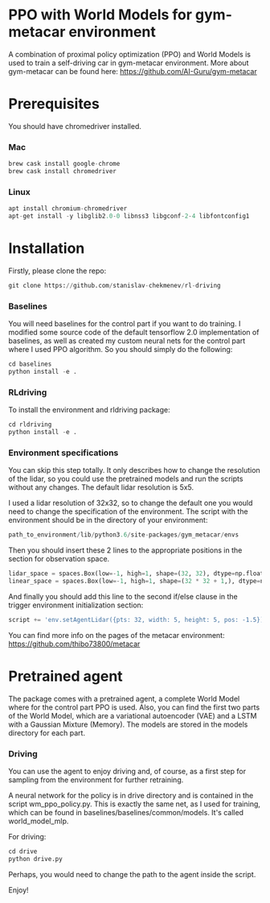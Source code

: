 # PPO with World Models for gym-metacar environment

A combination of proximal policy optimization (PPO) and World Models is used to train a self-driving car in gym-metacar environment. More about gym-metacar can be found here: https://github.com/AI-Guru/gym-metacar

# Prerequisites

You should have chromedriver installed. 

### Mac

```python
brew cask install google-chrome
brew cask install chromedriver
```

### Linux

```python
apt install chromium-chromedriver
apt-get install -y libglib2.0-0 libnss3 libgconf-2-4 libfontconfig1
```

# Installation

Firstly, please clone the repo:

```python
git clone https://github.com/stanislav-chekmenev/rl-driving
```

### Baselines

You will need baselines for the control part if you want to do training. I modified some source code of the default tensorflow 2.0 implementation of baselines, as well as created my custom neural nets for the control part where I used PPO algorithm. So you should simply do the following:

```python
cd baselines
python install -e .
```

### RLdriving

To install the environment and rldriving package:

```python
cd rldriving
python install -e .
```

### Environment specifications

You can skip this step totally. It only describes how to change the resolution of the lidar, so you could use the pretrained models and run the scripts without any changes. The default lidar resolution is 5x5.

I used a lidar resolution of 32x32, so to change the default one you would need to change the specification of the environment. The script with the environment should be in the directory of your environment:

```python
path_to_environment/lib/python3.6/site-packages/gym_metacar/envs
```

Then you should insert these 2 lines to the appropriate positions in the section for observation space.

```python
lidar_space = spaces.Box(low=-1, high=1, shape=(32, 32), dtype=np.float32)
linear_space = spaces.Box(low=-1, high=1, shape=(32 * 32 + 1,), dtype=np.float32)
```

And finally you should add this line to the second if/else clause in the trigger environment initialization section:

```python
script += 'env.setAgentLidar({pts: 32, width: 5, height: 5, pos: -1.5});' + "\n"
```

You can find more info on the pages of the metacar environment: https://github.com/thibo73800/metacar

# Pretrained agent

The package comes with a pretrained agent, a complete World Model where for the control part PPO is used. Also, you can find the first two parts of the World Model, which are a variational autoencoder (VAE) and a LSTM with a Gaussian Mixture (Memory). The models are stored in the models directory for each part.

### Driving

You can use the agent to enjoy driving and, of course, as a first step for sampling from the environment for further retraining.

A neural network for the policy is in drive directory and is contained in the script wm_ppo_policy.py. This is exactly the same net, as I used for training, which can be found in baselines/baselines/common/models. It's called world_model_mlp.  

For driving:

```python 
cd drive
python drive.py
```

Perhaps, you would need to change the path to the agent inside the script. 

Enjoy!



